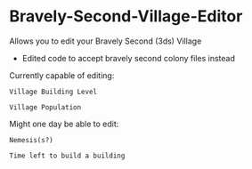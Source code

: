 # Bravely-Second-Village-Editor
Allows you to edit your Bravely Second (3ds) Village

* Edited code to accept bravely second colony files instead 

Currently capable of editing:

    Village Building Level
    
    Village Population
  
Might one day be able to edit:

    Nemesis(s?)
    
    Time left to build a building
